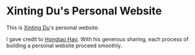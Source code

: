 # Xinting Du's Personal Website

This is [Xinting Du](https://dupractice.github.io)'s personal website. 

I gave credit to [Hongtao Hao](https://hongtaoh.com). With his generous sharing, each process of building a personal website proceed smoothly.
